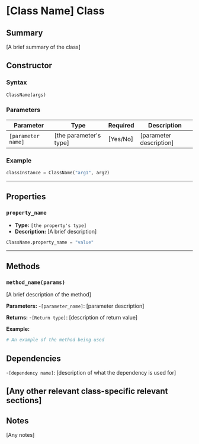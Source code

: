 # [Class Name] Class

## Summary
[A brief summary of the class]

## Constructor

### Syntax
```python
ClassName(args)
```

### Parameters

| Parameter | Type | Required | Description |
|------------|-------|-----------|--------------|
| `[parameter name]` | [the parameter's type] | [Yes/No] | [parameter description] | 

### Example

```python
classInstance = ClassName("arg1", arg2)
```

---


## Properties

### `property_name`
- **Type:** `[the property's type]`
- **Description:** [A brief description]

```python
ClassName.property_name = "value"
```

---

## Methods

### `method_name(params)`

[A brief description of the method]

**Parameters:**
-`[parameter_name]`: [parameter description]

**Returns:**
-`[Return type]`: [description of return value]

**Example:**
```python
# An example of the method being used
```

## Dependencies
-`[dependency name]`: [description of what the dependency is used for]

## [Any other relevant class-specific relevant sections]

## Notes
[Any notes]
